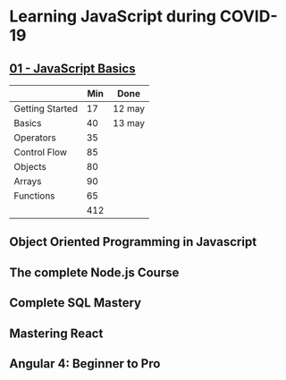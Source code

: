 # Learning JavaScript during COVID-19

## [01 - JavaScript Basics](./01-js-basics.md)

|                   | Min  | Done   |
|-------------------|------|--------|
| Getting Started   | 17   | 12 may |
| Basics            | 40   | 13 may |
| Operators         | 35   |             |
| Control Flow      | 85   |             |
| Objects           | 80   |             |
| Arrays            | 90   |             |
| Functions         | 65   |             |
|                   | 412  |             |

## Object Oriented Programming in Javascript
## The complete Node.js Course
## Complete SQL Mastery
## Mastering React
## Angular 4: Beginner to Pro
